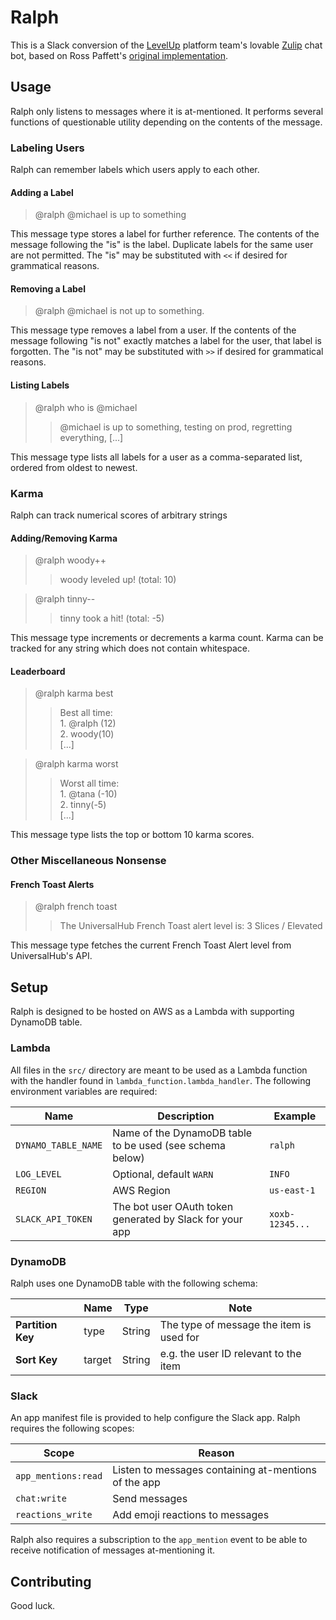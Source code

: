 # Ralph
This is a Slack conversion of the [LevelUp](https://www.thelevelup.com/) platform team's lovable
[Zulip](https://zulipchat.com/) chat bot, based on Ross Paffett's [original
implementation](https://github.com/raws/ralph).

## Usage
Ralph only listens to messages where it is at-mentioned. It performs several functions of questionable utility depending
on the contents of the message.

### Labeling Users
Ralph can remember labels which users apply to each other.

#### Adding a Label
> @ralph @michael is up to something

This message type stores a label for further reference. The contents of the message following the "is" is the label.
Duplicate labels for the same user are not permitted. The "is" may be substituted with `<<` if desired for
grammatical reasons. 

#### Removing a Label
> @ralph @michael is not up to something.

This message type removes a label from a user. If the contents of the message following "is not" exactly matches a label
for the user, that label is forgotten. The "is not" may be substituted with `>>` if desired for grammatical reasons. 

#### Listing Labels
> @ralph who is @michael
> > @michael is up to something, testing on prod, regretting everything, [...]

This message type lists all labels for a user as a comma-separated list, ordered from oldest to newest.

### Karma
Ralph can track numerical scores of arbitrary strings

#### Adding/Removing Karma
> @ralph woody++
> > woody leveled up! (total: 10)

> @ralph tinny--
> > tinny took a hit! (total: -5)

This message type increments or decrements a karma count. Karma can be tracked for any string which does not contain
whitespace.

#### Leaderboard
> @ralph karma best
> > Best all time: <br> 1. @ralph (12) <br> 2. woody(10) <br> [...]

> @ralph karma worst
> > Worst all time: <br> 1. @tana (-10) <br> 2. tinny(-5) <br> [...]

This message type lists the top or bottom 10 karma scores.

### Other Miscellaneous Nonsense

#### French Toast Alerts
> @ralph french toast
> > The UniversalHub French Toast alert level is: 3 Slices / Elevated

This message type fetches the current French Toast Alert level from UniversalHub's API.

## Setup
Ralph is designed to be hosted on AWS as a Lambda with supporting DynamoDB table.

### Lambda
All files in the `src/` directory are meant to be used as a Lambda function with the handler found in 
`lambda_function.lambda_handler`. The following environment variables are required:

| Name                | Description                                              | Example         |
|---------------------|----------------------------------------------------------|-----------------|
| `DYNAMO_TABLE_NAME` | Name of the DynamoDB table to be used (see schema below) | `ralph`         |
| `LOG_LEVEL`         | Optional, default `WARN`                                 | `INFO`          |
| `REGION`            | AWS Region                                               | `us-east-1`     |
| `SLACK_API_TOKEN`   | The bot user OAuth token generated by Slack for your app | `xoxb-12345...` |

### DynamoDB
Ralph uses one DynamoDB table with the following schema:

|                   | Name   | Type   | Note                                     |
|-------------------|--------|--------|------------------------------------------|
| **Partition Key** | type   | String | The type of message the item is used for |
| **Sort Key**      | target | String | e.g. the user ID relevant to the item    |

### Slack
An app manifest file is provided to help configure the Slack app. Ralph requires the following scopes:

| Scope               | Reason                                               |
|---------------------|------------------------------------------------------|
| `app_mentions:read` | Listen to messages containing at-mentions of the app |
| `chat:write`        | Send messages                                        |
| `reactions_write`   | Add emoji reactions to messages                      |

Ralph also requires a subscription to the `app_mention` event to be able to receive notification of messages at-mentioning it.

## Contributing

Good luck.
